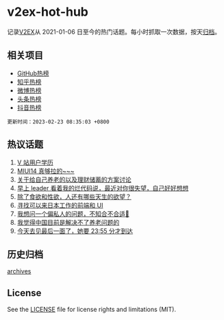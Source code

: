 # v2ex-hot-hub

 记录[V2EX](https://www.v2ex.com/)从 2021-01-06 日至今的热门话题。每小时抓取一次数据，按天[归档](archives)。
 
 ## 相关项目

- [GitHub热榜](https://github.com/snaildev/github-hot-hub)
- [知乎热榜](https://github.com/snaildev/zhihu-hot-hub)
- [微博热榜](https://github.com/snaildev/weibo-hot-hub)
- [头条热榜](https://github.com/snaildev/toutiao-hot-hub)
- [抖音热榜](https://github.com/snaildev/douyin-hot-hub)


 `更新时间：2023-02-23 08:35:03 +0800`

## 热议话题

1. [V 站用户学历](https://www.v2ex.com/t/918127)
1. [MIUI14 真够拉的~~~](https://www.v2ex.com/t/918132)
1. [关于给自己养老的以及理财储蓄的方案讨论](https://www.v2ex.com/t/918175)
1. [早上 leader 看着我的烂代码说，最近对你很失望，自己好好想想](https://www.v2ex.com/t/918204)
1. [除了食欲和性欲，人还有哪些天生的欲望？](https://www.v2ex.com/t/918211)
1. [寻找可以来日本工作的前端和 UI](https://www.v2ex.com/t/918123)
1. [我想问一个偏私人的问题，不知合不合适🤔](https://www.v2ex.com/t/918340)
1. [我觉得中国目前是解决不了养老问题的](https://www.v2ex.com/t/918331)
1. [今天去见最后一面了，她要 23:55 分才到达](https://www.v2ex.com/t/918170)

## 历史归档

[archives](archives)

## License

See the [LICENSE](LICENSE) file for license rights and limitations (MIT).
